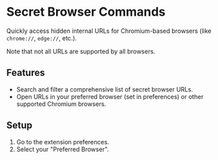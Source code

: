 # Secret Browser Commands

Quickly access hidden internal URLs for Chromium-based browsers (like `chrome://`, `edge://`, etc.).

Note that not all URLs are supported by all browsers.

## Features

* Search and filter a comprehensive list of secret browser URLs.
* Open URLs in your preferred browser (set in preferences) or other supported Chromium browsers.

## Setup

1. Go to the extension preferences.
2. Select your "Preferred Browser".